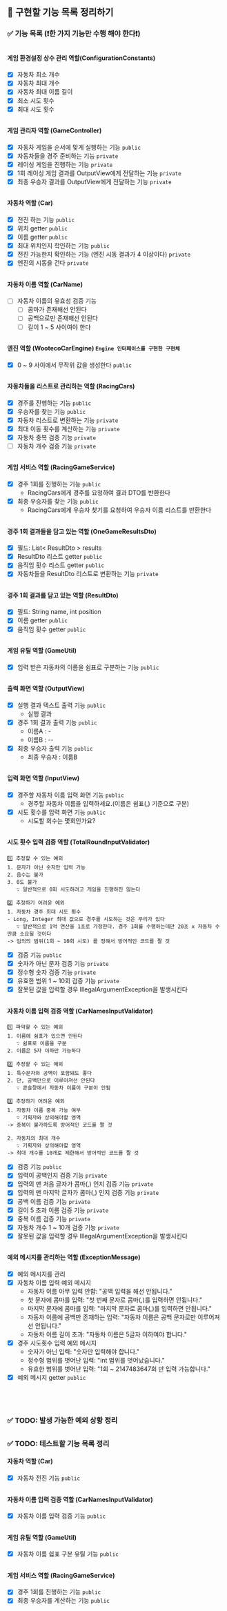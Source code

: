 ## 🎯️ 구현할 기능 목록 정리하기

### ✅ 기능 목록 (❗한 가지 기능만 수행 해야 한다❗)

##

#### 게임 환경설정 상수 관리 역할(ConfigurationConstants)

- [x] 자동차 최소 개수
- [x] 자동차 최대 개수
- [x] 자동차 최대 이름 길이
- [x] 최소 시도 횟수
- [x] 최대 시도 횟수

##

#### 게임 관리자 역할 (GameController)

- [x] 자동차 게임을 순서에 맞게 실행하는 기능 `public`
- [x] 자동차들을 경주 준비하는 기능 `private`
- [x] 레이싱 게임을 진행하는 기능 `private`
- [x] 1회 레이싱 게임 결과를 OutputView에게 전달하는 기능 `private`
- [x] 최종 우승자 결과를 OutputView에게 전달하는 기능 `private`

##

#### 자동차 역할 (Car)

- [x] 전진 하는 기능 `public`
- [x] 위치 getter `public`
- [x] 이름 getter `public`
- [x] 최대 위치인지 학인하는 기능 `public`
- [x] 전진 가능한지 확인하는 기능 (엔진 시동 결과가 4 이상이다) `private`
- [x] 엔진의 시동을 건다 `private`

##

#### 자동차 이름 역할 (CarName)

- [ ] 자동차 이름의 유효성 검증 기능
    - [ ] 콤마가 존재해선 안된다
    - [ ] 공백으로만 존재해선 안된다
    - [ ] 길이 1 ~ 5 사이여야 한다

##

#### 엔진 역할 (WootecoCarEngine) `Engine 인터페이스를 구현한 구현체`

- [x] 0 ~ 9 사이에서 무작위 값을 생성한다 `public`

##

#### 자동차들을 리스트로 관리하는 역할 (RacingCars)

- [x] 경주를 진행하는 기능 `public`
- [x] 우승자를 찾는 기능 `public`
- [x] 자동차 리스트로 변환하는 기능 `private`
- [x] 최대 이동 횟수를 계산하는 기능 `private`
- [x] 자동차 중복 검증 기능 `private`
- [ ] 자동차 개수 검증 기능 `private`

##

#### 게임 서비스 역할 (RacingGameService)

- [x] 경주 1회를 진행하는 기능 `public`
    - RacingCars에게 경주를 요청하여 결과 DTO를 반환한다
- [x] 최종 우승자를 찾는 기능 `public`
    - RacingCars에게 우승자 찾기를 요청하여 우승자 이름 리스트를 반환한다

##

#### 경주 1회 결과들을 담고 있는 역할 (OneGameResultsDto)

- [x] 필드: List< ResultDto > results
- [x] ResultDto 리스트 getter `public`
- [x] 움직임 횟수 리스트 getter `public`
- [x] 자동차들을 ResultDto 리스트로 변환하는 기능 `private`

##

#### 경주 1회 결과를 담고 있는 역할 (ResultDto)

- [x] 필드: String name, int position
- [x] 이름 getter `public`
- [x] 움직임 횟수 getter `public`

##

#### 게임 유틸 역할 (GameUtil)

- [x] 입력 받은 자동차의 이름을 쉼표로 구분하는 기능 `public`

##

#### 출력 화면 역할 (OutputView)

- [x] 실행 결과 텍스트 출력 기능 `public`
    - 실행 결과
- [x] 경주 1회 결과 출력 기능 `public`
    - 이름A : -
    - 이름B : --
- [x] 최종 우승자 출력 기능 `public`
    - 최종 우승자 : 이름B

##

#### 입력 화면 역할 (InputView)

- [x] 경주할 자동차 이름 입력 화면 기능 `public`
    - 경주할 자동차 이름을 입력하세요.(이름은 쉼표(,) 기준으로 구분)
- [x] 시도 횟수를 입력 화면 기능 `public`
    - 시도할 회수는 몇회인가요?

##

#### 시도 횟수 입력 검증 역할 (TotalRoundInputValidator)

```
1️⃣ 추정할 수 있는 예외
1. 문자가 아닌 숫자만 입력 가능
2. 음수는 불가
3. 0도 불가
   ∵ 일반적으로 0회 시도하려고 게임을 진행하진 않는다

2️⃣ 추정하기 어려운 예외
1. 자동차 경주 최대 시도 횟수
- Long, Integer 최대 값으로 경주를 시도하는 것은 무리가 있다
   ∵ 일반적으로 1억 연산을 1초로 가정한다. 경주 1회를 수행하는데만 20초 x 자동차 수 만큼 소요될 것이다
-> 임의의 범위(1회 ~ 10회 시도) 를 정해서 방어적인 코드를 짤 것
```

- [x] 검증 기능 `public`
- [x] 숫자가 아닌 문자 검증 기능 `private`
- [x] 정수형 숫자 검증 기능 `private`
- [x] 유효한 범위 1 ~ 10회 검증 기능 `private`
- [x] 잘못된 값을 입력할 경우 IllegalArgumentException을 발생시킨다

##

#### 자동차 이름 입력 검증 역할 (CarNamesInputValidator)

```
1️⃣ 파악할 수 있는 예외
1. 이름에 쉼표가 있으면 안된다
   ∵ 쉼표로 이름을 구분
2. 이름은 5자 이하만 가능하다

2️⃣ 추정할 수 있는 예외
1. 특수문자와 공백이 포함돼도 좋다
2. 단, 공백만으로 이루어져선 안된다
   ∵ 콘솔창에서 자동차 이름이 구분이 안됨

3️⃣ 추정하기 어려운 예외
1. 자동차 이름 중복 가능 여부
   ∵ 기획자와 상의해야할 영역
-> 중복이 불가하도록 방어적인 코드를 짤 것

2. 자동차의 최대 개수
   ∵ 기획자와 상의해야할 영역
-> 최대 개수를 10개로 제한해서 방어적인 코드를 짤 것
```

- [x] 검증 기능 `public`
- [x] 입력이 공백인지 검증 기능 `private`
- [x] 입력의 맨 처음 글자가 콤마(,) 인지 검증 기능 `private`
- [x] 입력의 맨 마지막 글자가 콤마(,) 인지 검증 기능 `private`
- [x] 공백 이름 검증 기능 `private`
- [x] 길이 5 초과 이름 검증 기능 `private`
- [x] 중복 이름 검증 기능 `private`
- [x] 자동차 개수 1 ~ 10개 검증 기능 `private`
- [x] 잘못된 값을 입력할 경우 IllegalArgumentException을 발생시킨다

##

#### 예외 메시지를 관리하는 역할 (ExceptionMessage)

- [x] 예외 메시지를 관리
- [x] 자동차 이름 입력 예외 메시지
    - 자동차 이름 아무 입력 안함: "공백 입력을 해선 안됩니다."
    - 첫 문자에 콤마를 입력: "첫 번째 문자로 콤마(,)를 입력하면 안됩니다."
    - 마지막 문자에 콤마를 입력: "마지막 문자로 콤마(,)를 입력하면 안됩니다."
    - 자동차 이름에 공백만 존재하는 입력: "자동차 이름은 공백 문자로만 이루어져선 안됩니다."
    - 자동차 이름 길이 초과: "자동차 이름은 5글자 이하여야 합니다."
- [x] 경주 시도횟수 입력 예외 메시지
    - 숫자가 아닌 입력: "숫자만 입력해야 합니다."
    - 정수형 범위를 벗어난 입력: "int 범위를 벗어났습니다."
    - 유효한 범위를 벗어난 입력: "1회 ~ 2147483647회 만 입력 가능합니다."
- [x] 예외 메시지 getter `public`

<br>  </br>

##

### ✅ TODO: 발생 가능한 예외 상황 정리

##

### ✅ TODO: 테스트할 기능 목록 정리

#### 자동차 역할 (Car)

- [x] 자동차 전진 기능 `public`

##

#### 자동차 이름 입력 검증 역할 (CarNamesInputValidator)

- [x] 자동차 이름 입력 검증 기능 `public`

##

#### 게임 유틸 역할 (GameUtil)

- [x] 자동차 이름 쉽표 구분 유틸 기능 `public`

##

#### 게임 서비스 역할 (RacingGameService)

- [x] 경주 1회를 진행하는 기능 `public`
- [x] 최종 우승자를 계산하는 기능 `public`
